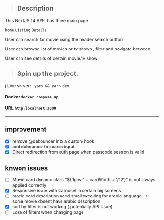 > ## Description

This NextJS 14 APP, has three main page

`home` `Listing` `Details`

User can search for movie using the header search button.

User can browse list of movies or tv shows , filter and navigate between.

User can see details of certain movie/tv show

> ## Spin up the project:
j
Live server: ` yarn && yarn dev`

#### Docker `docker compose up`

#### URL `http:localhost:3000`

---

## improvement

- [x] remove @debouncer into a custom hook
- [x] add debouncer to search input
- [x] Direct redirection from auth page when passcode session is valid

## knwon issues

- [ ] Movie card dynamc class "${'lg:w-' + cardWidth + '/12'}" is not always applied correctly
- [x] Responsive issue with Carousel in certain big screens
- [ ] movie card description need small tweaking for arabic language
  --> some movie dosent have arabic description
- [x] sort by filter is not working ( potentially API issue)
- [ ] Lose of filters when changing page

